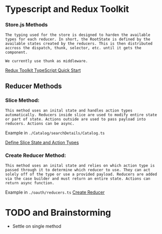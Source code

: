 # Typescript and Redux Toolkit

### Store.js Methods

    The typing used for the store is designed to harden the available types for each reducer. In short, the RootState is defined by the available states created by the reducers. This is then distributed accross the dispatch, thunk, selector, etc. until it gets the component.

    We currently use thunk as middleware.

[Redux Toolkit TypeScript Quick Start](https://redux-toolkit.js.org/usage/usage-with-typescript)

## Reducer Methods

### Slice Method:

    This method uses an inital state and handles action types automatically. Reducers inside slice are used to modify entire state or part of state. Actions outside are used to pass payload into reducers. Actions can be async.

Example in `./Catalog/searchDetails/Catalog.ts`

[Define Slice State and Action Types](https://redux-toolkit.js.org/tutorials/typescript#define-slice-state-and-action-types)

### Create Reducer Method:

    This method uses an inital state and relies on which action type is passed through it to determine which reducer to use. They can act solely off of the type or use a provided payload. Reducers are added via the case builder and must return an entire state. Actions can return async function.

Example in `./oauth/reducers.ts`
[Create Reducer](https://redux-toolkit.js.org/api/createReducer)

# TODO and Brainstorming

-   Settle on single method
